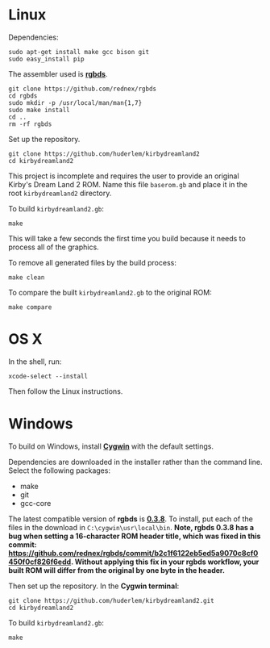# Linux

Dependencies:

	sudo apt-get install make gcc bison git
	sudo easy_install pip

The assembler used is [**rgbds**](https://github.com/bentley/rgbds).

	git clone https://github.com/rednex/rgbds
	cd rgbds
	sudo mkdir -p /usr/local/man/man{1,7}
	sudo make install
	cd ..
	rm -rf rgbds

Set up the repository.

	git clone https://github.com/huderlem/kirbydreamland2
	cd kirbydreamland2

This project is incomplete and requires the user to provide an original Kirby's Dream Land 2 ROM.  Name this file `baserom.gb` and place it in the root `kirbydreamland2` directory.

To build `kirbydreamland2.gb`:

	make

This will take a few seconds the first time you build because it needs to process all of the graphics.

To remove all generated files by the build process:

	make clean

To compare the built `kirbydreamland2.gb` to the original ROM:

	make compare


# OS X

In the shell, run:

	xcode-select --install

Then follow the Linux instructions.


# Windows

To build on Windows, install [**Cygwin**](http://cygwin.com/install.html) with the default settings.

Dependencies are downloaded in the installer rather than the command line.
Select the following packages:
* make
* git
* gcc-core

The latest compatible version of **rgbds** is  [**0.3.8**](https://github.com/rednex/rgbds/releases/download/v0.3.8/rgbds-0.3.8-win32.zip). To install, put each of the files in the download in `C:\cygwin\usr\local\bin`.  **Note, rgbds 0.3.8 has a bug when setting a 16-character ROM  header title, which was fixed in this commit: https://github.com/rednex/rgbds/commit/b2c1f6122eb5ed5a9070c8cf0450f0cf826f6edd.  Without applying this fix in your rgbds workflow, your built ROM will differ from the original by one byte in the header.**

Then set up the repository. In the **Cygwin terminal**:

	git clone https://github.com/huderlem/kirbydreamland2.git
	cd kirbydreamland2

To build `kirbydreamland2.gb`:

	make
